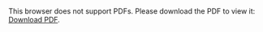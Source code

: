 <object data="https://pdfhost.io/v/xfOFgzF4a_CSE_151B_Final_Reportpdf.pdf
" type="application/pdf" width="700px" height="700px">
    <embed src="https://pdfhost.io/v/xfOFgzF4a_CSE_151B_Final_Reportpdf.pdf
">
        <p>This browser does not support PDFs. Please download the PDF to view it: <a href="https://pdfhost.io/v/xfOFgzF4a_CSE_151B_Final_Reportpdf.pdf
">Download PDF</a>.</p>
    </embed>
</object>
